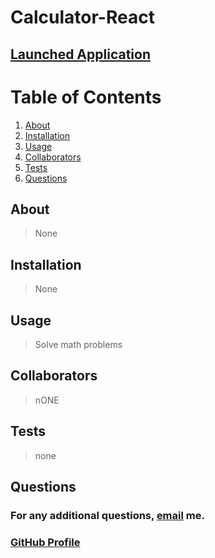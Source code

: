 
  # Calculator-React

  ## 

  ## [Launched Application](https://lukegranered.github.io/calculator-react/)

  # Table of Contents

  1. [About](#About)
  2. [Installation](#Installation)
  3. [Usage](#Usage)
  4. [Collaborators](#Collaborators)
  5. [Tests](#Tests)
  6. [Questions](#Questions)

  ##  <a id="About">About</a>

  > None 

  ##  <a id="Installation">Installation</a>

  > None

  ##  <a id="Usage">Usage</a>
  
  > Solve math problems

  ##  <a id="Collaborators">Collaborators</a>
  
  > nONE

  ##  <a id="Tests">Tests</a>

  > none

  ##  <a id="Questions">Questions</a>

  ### For any additional questions, [email](mailto:lukejgranered@gmail.com) me.

  ### [GitHub Profile](https://www.github.com/lukegranered)